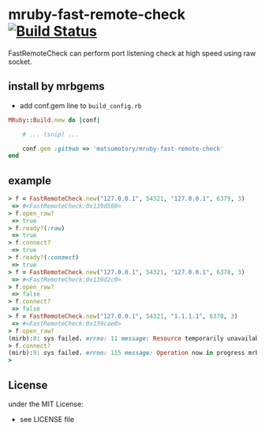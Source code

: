 # mruby-fast-remote-check   [![Build Status](https://travis-ci.org/matsumotory/mruby-fast-remote-check.svg?branch=master)](https://travis-ci.org/matsumotory/mruby-fast-remote-check)

FastRemoteCheck can perform port listening check at high speed using raw socket.

## install by mrbgems
- add conf.gem line to `build_config.rb`

```ruby
MRuby::Build.new do |conf|

    # ... (snip) ...

    conf.gem :github => 'matsumotory/mruby-fast-remote-check'
end
```
## example
```ruby
> f = FastRemoteCheck.new("127.0.0.1", 54321, "127.0.0.1", 6379, 3)
 => #<FastRemoteCheck:0x139d560>
> f.open_raw?
 => true
> f.ready?(:raw)
 => true
> f.connect?
 => true
> f.ready?(:connect)
 => true
> f = FastRemoteCheck.new("127.0.0.1", 54321, "127.0.0.1", 6378, 3)
 => #<FastRemoteCheck:0x139d2c0>
> f.open_raw?
 => false
> f.connect?
 => false
> f = FastRemoteCheck.new("127.0.0.1", 54321, "1.1.1.1", 6378, 3)
 => #<FastRemoteCheck:0x139cae0>
> f.open_raw?
(mirb):8: sys failed. errno: 11 message: Resource temporarily unavailable mrbgem message: recvfrom failed (RuntimeError)
> f.connect?
(mirb):9: sys failed. errno: 115 message: Operation now in progress mrbgem message: connect failed (RuntimeError)
>
```

## License
under the MIT License:
- see LICENSE file
